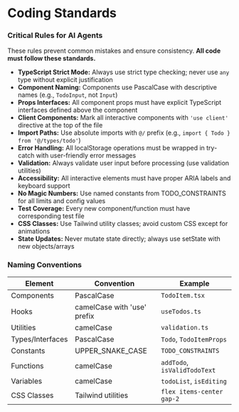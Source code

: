 # Coding Standards

### Critical Rules for AI Agents

These rules prevent common mistakes and ensure consistency. **All code must follow these standards.**

- **TypeScript Strict Mode:** Always use strict type checking; never use `any` type without explicit justification
- **Component Naming:** Components use PascalCase with descriptive names (e.g., `TodoInput`, not `Input`)
- **Props Interfaces:** All component props must have explicit TypeScript interfaces defined above the component
- **Client Components:** Mark all interactive components with `'use client'` directive at the top of the file
- **Import Paths:** Use absolute imports with `@/` prefix (e.g., `import { Todo } from '@/types/todo'`)
- **Error Handling:** All localStorage operations must be wrapped in try-catch with user-friendly error messages
- **Validation:** Always validate user input before processing (use validation utilities)
- **Accessibility:** All interactive elements must have proper ARIA labels and keyboard support
- **No Magic Numbers:** Use named constants from TODO_CONSTRAINTS for all limits and config values
- **Test Coverage:** Every new component/function must have corresponding test file
- **CSS Classes:** Use Tailwind utility classes; avoid custom CSS except for animations
- **State Updates:** Never mutate state directly; always use setState with new objects/arrays

### Naming Conventions

| Element | Convention | Example |
|---------|-----------|---------|
| Components | PascalCase | `TodoItem.tsx` |
| Hooks | camelCase with 'use' prefix | `useTodos.ts` |
| Utilities | camelCase | `validation.ts` |
| Types/Interfaces | PascalCase | `Todo`, `TodoItemProps` |
| Constants | UPPER_SNAKE_CASE | `TODO_CONSTRAINTS` |
| Functions | camelCase | `addTodo`, `isValidTodoText` |
| Variables | camelCase | `todoList`, `isEditing` |
| CSS Classes | Tailwind utilities | `flex items-center gap-2` |

